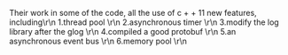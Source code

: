 
Their work in some of the code, all the use of c + + 11 new features,
including\r\n
1.thread pool \r\n
2.asynchronous timer \r\n
3.modify the log library after the glog \r\n
4.compiled a good protobuf \r\n
5.an asynchronous event bus \r\n
6.memory pool \r\n

